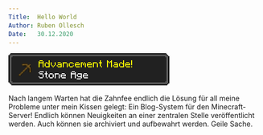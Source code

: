 ```yaml
---
Title:	Hello World
Author:	Ruben Ollesch
Date:	30.12.2020
---
```

<img src="/content/advancement_stone_age.png"/>
<p>
Nach langem Warten hat die Zahnfee endlich die Lösung für all
meine Probleme unter mein Kissen gelegt:
Ein Blog-System für den Minecraft-Server!
Endlich können Neuigkeiten an einer zentralen Stelle veröffentlicht werden.
Auch können sie archiviert und aufbewahrt werden.
Geile Sache.
</p>
